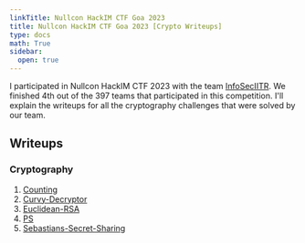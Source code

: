 ```yaml
---
linkTitle: Nullcon HackIM CTF Goa 2023
title: Nullcon HackIM CTF Goa 2023 [Crypto Writeups]
type: docs
math: True
sidebar:
  open: true
---
```


I participated in Nullcon HackIM CTF 2023 with the team <a href="https://ctftime.org/team/16691/">InfoSecIITR</a>. We finished $4$th out of the $397$ teams that participated in this competition. I'll explain the writeups for all the cryptography challenges that were solved by our team. 

## Writeups
### Cryptography
1. <a href="./counting">Counting</a>
2. <a href="./curvy-decryptor">Curvy-Decryptor</a>
3. <a href="./euclidean-rsa">Euclidean-RSA</a>
4. <a href="./ps">PS</a>
5. <a href="./sebastians-secret-sharing">Sebastians-Secret-Sharing</a>
